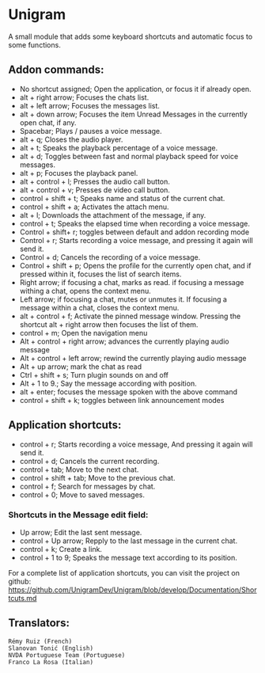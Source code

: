 ﻿# Unigram
A small module that adds some keyboard shortcuts and automatic focus to some functions.

## Addon commands:

* No shortcut assigned; Open the application, or focus it if already open.
* alt + right arrow; Focuses the chats list.
* alt + left arrow; Focuses the messages list.
* alt + down arrow; Focuses the item Unread Messages in the currently open chat, if any.
* Spacebar; Plays / pauses a voice message.
* alt + q; Closes the audio player.
* alt + t; Speaks the playback percentage of a voice message.
* alt + d; Toggles between fast and normal playback speed for voice messages.
* alt + p; Focuses the playback panel.
* alt + control + l; Presses the audio call button.
* alt + control + v; Presses de video call button.
* control + shift + t; Speaks name and status of the current chat.
* control + shift + a; Activates the attach menu.
* alt + l; Downloads the attachment of the message, if any.
* control + t; Speaks the elapsed time when recording a voice message.
* Control + shift+ r; toggles between default and addon recording mode
* Control + r; Starts recording a voice message, and pressing it again will send it.
* Control + d; Cancels the recording of a voice message.
* Control + shift + p; Opens the profile for the currently open chat, and if pressed within it, focuses the list of search items.
* Right arrow; if focusing a chat, marks as read. if focusing a message withing a chat, opens the context menu.
* Left arrow; if focusing a chat, mutes or unmutes it. If focusing a message within a chat, closes the context menu.
* alt + control + f; Activate the pinned message window. Pressing the shortcut alt + right arrow then focuses the list of them.
* control + m; Open the navigation menu
* Alt + control + right arrow; advances the currently playing audio message
* Alt + control + left arrow; rewind the currently playing audio message
* Alt + up arrow; mark the chat as read
* Ctrl + shift + s; Turn plugin sounds on and off
* Alt + 1 to 9.; Say the message according with position.
* alt + enter; focuses the message spoken with the above command
* control + shift + k; toggles between link announcement modes

## Application shortcuts:

* control + r; Starts recording a voice message, And pressing it again will send it.
* control + d; Cancels the current recording.
* control + tab; Move to the next chat.
* control + shift + tab; Move to the previous chat.
* control + f; Search for messages by chat.
* control + 0; Move to saved messages.

### Shortcuts in the Message edit field:

* Up arrow; Edit the last sent message.
* control + Up arrow; Repply to the last message in the current chat.
* control + k; Create a link.
* control + 1 to 9; Speaks the message text according to its position.

For a complete list of application shortcuts, you can visit the project on github:  
<https://github.com/UnigramDev/Unigram/blob/develop/Documentation/Shortcuts.md>

## Translators:

	Rémy Ruiz (French)
	Slanovan Tonić (English)
	NVDA Portuguese Team (Portuguese)
	Franco La Rosa (Italian)